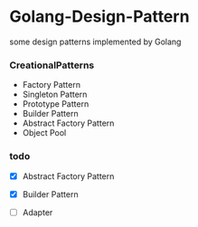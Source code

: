 # Golang-Design-Pattern
some design patterns implemented by Golang

### CreationalPatterns
- Factory Pattern
- Singleton Pattern
- Prototype Pattern
- Builder Pattern
- Abstract Factory Pattern
- Object Pool

### todo
- [x] Abstract Factory Pattern 
- [x] Builder Pattern
- [ ] Adapter

